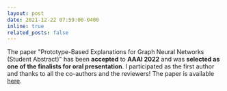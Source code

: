 ```yaml
---
layout: post
date: 2021-12-22 07:59:00-0400
inline: true
related_posts: false
---
```


The paper "Prototype-Based Explanations for Graph Neural Networks (Student Abstract)" has been **accepted** to **AAAI 2022** and was **selected as one of the finalists for oral presentation**. I participated as the first author and thanks to all the co-authors and the reviewers! The paper is available [here](https://ojs.aaai.org/index.php/AAAI/article/view/21660).